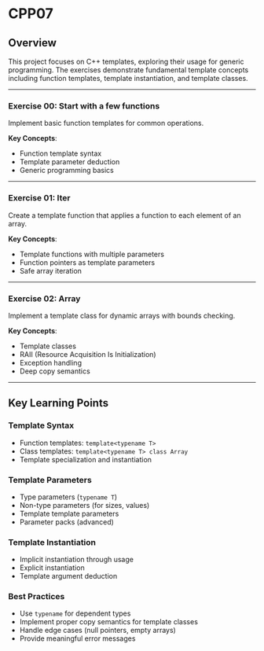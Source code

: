 # CPP07

## Overview

This project focuses on C++ templates, exploring their usage for generic programming. The exercises demonstrate fundamental template concepts including function templates, template instantiation, and template classes.

---

### Exercise 00: Start with a few functions

Implement basic function templates for common operations.

**Key Concepts**:
- Function template syntax
- Template parameter deduction
- Generic programming basics

---

### Exercise 01: Iter

Create a template function that applies a function to each element of an array.

**Key Concepts**:
- Template functions with multiple parameters
- Function pointers as template parameters
- Safe array iteration

---

### Exercise 02: Array

Implement a template class for dynamic arrays with bounds checking.

**Key Concepts**:
- Template classes
- RAII (Resource Acquisition Is Initialization)
- Exception handling
- Deep copy semantics

---

## Key Learning Points

### Template Syntax
- Function templates: `template<typename T>`
- Class templates: `template<typename T> class Array`
- Template specialization and instantiation

### Template Parameters
- Type parameters (`typename T`)
- Non-type parameters (for sizes, values)
- Template template parameters
- Parameter packs (advanced)

### Template Instantiation
- Implicit instantiation through usage
- Explicit instantiation
- Template argument deduction

### Best Practices
- Use `typename` for dependent types
- Implement proper copy semantics for template classes
- Handle edge cases (null pointers, empty arrays)
- Provide meaningful error messages